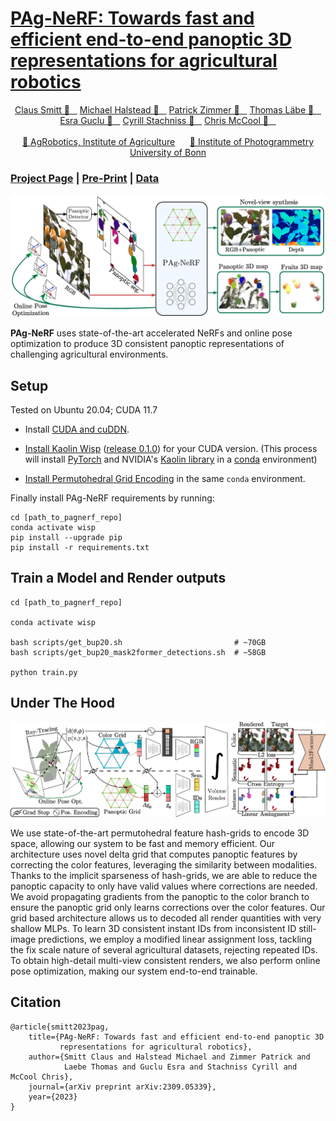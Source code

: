 # [PAg-NeRF: Towards fast and efficient end-to-end panoptic 3D representations for agricultural robotics](https://lvisroot.github.io/pagnerf)



  <div align="center">
    <a href="http://claussmitt.com">
    Claus Smitt 🌱 &nbsp;&nbsp;</a>
    <a href="http://agrobotics.uni-bonn.de/michael-halstead/">
    Michael Halstead 🌱 &nbsp;&nbsp;</a>
    <a href="http://agrobotics.uni-bonn.de/patrick-zimmer/">
    Patrick Zimmer 🌱 &nbsp;&nbsp;</a>
    <a href="https://www.ipb.uni-bonn.de/people/thomas-laebe/">
    Thomas Läbe 📸 &nbsp;&nbsp;</a>
    <a href="http://agrobotics.uni-bonn.de/esra-guclu/">
    Esra Guclu 🌱 &nbsp;&nbsp;</a>
    <a href="https://www.ipb.uni-bonn.de/people/cyrill-stachniss/">
    Cyrill Stachniss 📸 &nbsp;&nbsp;</a>
    <a href="https://sites.google.com/site/christophersmccool/">
    Chris McCool 🌱 &nbsp;&nbsp;</a>
    <br><br>
    <a href="http://agrobotics.uni-bonn.de/">
    🌱 AgRobotics, Institute of Agriculture</a> &nbsp;&nbsp;&nbsp;&nbsp 
    <a href="https://www.ipb.uni-bonn.de/">
    📸 Institute of Photogrammetry</a>
    </br><a href="https://www.uni-bonn.de/">
  University of Bonn</a>
  </div>

### [Project Page](https://lvisroot.github.io/pagnerf) | [Pre-Print](https://arxiv.org/abs/2309.05339) | [Data](http://agrobotics.uni-bonn.de/sweet_pepper_dataset/)

<img src='imgs/hero_landscape.jpg'/>

**PAg-NeRF** uses state-of-the-art accelerated NeRFs and online pose optimization to produce 3D consistent panoptic representations of challenging agricultural environments.
<!-- ## TL;DR - Test Pre-Trained model -->

## Setup

Tested on Ubuntu 20.04; CUDA 11.7

- Install [CUDA and cuDDN](https://docs.nvidia.com/deeplearning/cudnn/install-guide/index.html).

- [Install Kaolin Wisp](https://kaolin-wisp.readthedocs.io/en/latest/pages/install.html) ([release 0.1.0](https://github.com/NVIDIAGameWorks/kaolin-wisp/releases/tag/v0.1.0)) for your CUDA version.
(This process will install [PyTorch](https://pytorch.org/) and NVIDIA's [Kaolin library](https://kaolin.readthedocs.io/en/latest/) in a [conda](https://conda.io/projects/conda/en/latest/index.html) environment)

- [Install Permutohedral Grid Encoding](https://github.com/RaduAlexandru/permutohedral_encoding#install) in the same `conda` environment.

Finally install PAg-NeRF requirements by running:
```
cd [path_to_pagnerf_repo]
conda activate wisp
pip install --upgrade pip
pip install -r requirements.txt
```

## Train a Model and Render outputs

```
cd [path_to_pagnerf_repo]

conda activate wisp

bash scripts/get_bup20.sh                         # ~70GB
bash scripts/get_bup20_mask2former_detections.sh  # ~58GB

python train.py
```

## Under The Hood

<img src='imgs/pipeline.jpg'/>

We use state-of-the-art permutohedral feature hash-grids to encode 3D space, allowing our system to be fast and memory efficient. Our architecture uses novel delta grid that computes panoptic features by correcting the color features, leveraging the similarity between modalities. Thanks to the implicit sparseness of hash-grids, we are able to reduce the panoptic capacity to only have valid values where corrections are needed.
We avoid propagating gradients from the panoptic to the color branch to ensure the panoptic grid only learns corrections over the color features. Our grid based architecture allows us to decoded all render quantities with very shallow MLPs. To learn 3D consistent instant IDs from inconsistent ID still-image predictions, we employ a modified linear assignment loss, tackling the fix scale nature of several agricultural datasets, rejecting repeated IDs. To obtain high-detail multi-view consistent renders, we also perform online pose optimization, making our system end-to-end trainable.




## Citation
```
@article{smitt2023pag,
    title={PAg-NeRF: Towards fast and efficient end-to-end panoptic 3D
           representations for agricultural robotics},
    author={Smitt Claus and Halstead Michael and Zimmer Patrick and
            Laebe Thomas and Guclu Esra and Stachniss Cyrill and McCool Chris},
    journal={arXiv preprint arXiv:2309.05339},
    year={2023}
}
```